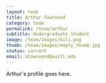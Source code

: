 ```yaml
---
layout: team
title: Arthur Townsend
category: team
permalink: /team/arthur
subtitle: Undergraduate Student
image: /team/images/kili.png
thumb: /team/images/empty_thumb.jpg
status: current
email: atownsend@wustl.edu
---
```


Arthur's profile goes here.